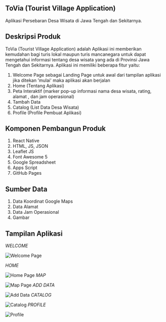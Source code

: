 ## ToVia (Tourist Village Application)

Aplikasi Persebaran Desa Wisata di Jawa Tengah dan Sekitarnya.

## Deskripsi Produk
ToVia (Tourist Village Application) adalah Aplikasi ini memberikan kemudahan bagi turis lokal maupun turis mancanegara untuk dapat mengetahui informasi tentang desa wisata yang ada di Provinsi Jawa Tengah dan Sekitarnya. Aplikasi ini memiliki beberapa fitur yaitu:
1. Welcome Page sebagai Landing Page untuk awal dari tampilan aplikasi jika ditekan 'mulai' maka aplikasi akan berjalan
2. Home (Tentang Aplikasi)
3. Peta Interaktif (marker pop-up informasi nama desa wisata, rating, alamat , dan jam operasional)
4. Tambah Data
5. Catalog (List Data Desa Wisata)
6. Profile (Profile Pembuat Aplikasi)

## Komponen Pembangun Produk
1. React Native
2. HTML, JS, JSON
3. Leaflet JS
4. Font Awesome 5
5. Google Spreadsheet
6. Apps Script
7. GitHub Pages

## Sumber Data
1. Data Koordinat Google Maps
2. Data Alamat
3. Data Jam Operasional
4. Gambar 

## Tampilan Aplikasi
*WELCOME*

![Welcome Page](https://github.com/ganispermata/ToVia-Responsi/assets/145950519/dd100fa2-61f4-4947-a6d0-c3ad0558cc68)

*HOME*

![Home Page](https://github.com/ganispermata/ToVia-Responsi/assets/145950519/adf73eda-2309-486b-bff8-4fc49ff1f38e)
*MAP*

![Map Page](https://github.com/ganispermata/ToVia-Responsi/assets/145950519/6ed49ad5-3904-4e1d-9fd4-ff1a984991d4)
*ADD DATA*

![Add Data](https://github.com/ganispermata/ToVia-Responsi/assets/145950519/1ae74a03-1752-440f-8e0e-140df663a281)
*CATALOG*

![Catalog](https://github.com/ganispermata/ToVia-Responsi/assets/145950519/87a5ec7c-62ce-40f6-917f-01a15b7962cb)
*PROFILE*

![Profile](https://github.com/ganispermata/ToVia-Responsi/assets/145950519/85bd0474-e34c-4008-af13-2546ae261beb)

